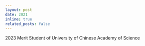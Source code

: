 ```yaml
---
layout: post
date: 2021
inline: true
related_posts: false
---
```


2023 Merit Student of University of Chinese Academy of Science
